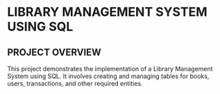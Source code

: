 # LIBRARY MANAGEMENT SYSTEM USING SQL

## PROJECT OVERVIEW
This project demonstrates the implementation of a Library Management System using SQL. It involves creating and managing tables for books, users, transactions, and other required entities. 
